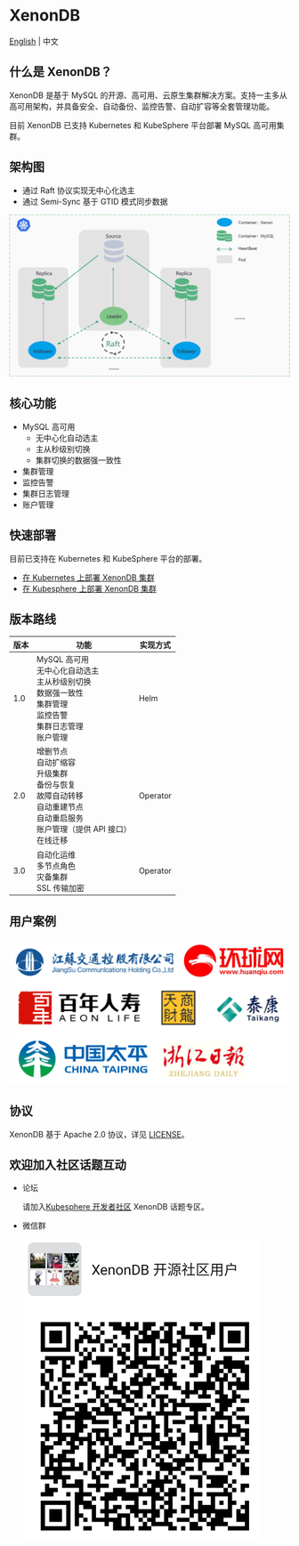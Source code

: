 # XenonDB

[English](README.md) | 中文 

## 什么是 XenonDB？

XenonDB 是基于 MySQL 的开源、高可用、云原生集群解决方案。支持一主多从高可用架构，并具备安全、自动备份、监控告警、自动扩容等全套管理功能。

目前 XenonDB 已支持 Kubernetes 和 KubeSphere 平台部署 MySQL 高可用集群。 
## 架构图

- 通过 Raft 协议实现无中心化选主
- 通过 Semi-Sync 基于 GTID 模式同步数据

![](docs/images/XenonDB_Architecture_1.png)

## 核心功能

- MySQL 高可用
    - 无中心化自动选主
    - 主从秒级别切换
    - 集群切换的数据强一致性
- 集群管理
- 监控告警
- 集群日志管理
- 账户管理

## 快速部署
目前已支持在 Kubernetes 和 KubeSphere 平台的部署。

- [ 在 Kubernetes 上部署 XenonDB 集群](docs/Kubernetes/deploy_xenondb_on_kubernetes.md)
- [ 在 Kubesphere 上部署 XenonDB 集群 ](docs/KubeSphere/deploy_xenondb_on_kubesphere.md)

## 版本路线

| 版本 | 功能  | 实现方式 |
|------|--------|------| 
| 1.0 | MySQL 高可用 <br> 无中心化自动选主<br> 主从秒级别切换<br> 数据强一致性 <br> 集群管理 <br> 监控告警 <br> 集群日志管理 <br> 账户管理 | Helm |
| 2.0  | 增删节点 <br> 自动扩缩容 <br> 升级集群 <br> 备份与恢复 <br> 故障自动转移 <br> 自动重建节点 <br> 自动重启服务 <br> 账户管理（提供 API 接口）<br> 在线迁移   |  Operator |
| 3.0  | 自动化运维 <br> 多节点角色 <br> 灾备集群 <br> SSL 传输加密 | Operator |


## 用户案例

![](docs/images/users.png)
## 协议

XenonDB 基于 Apache 2.0 协议，详见 [LICENSE](./LICENSE)。

## 欢迎加入社区话题互动

- 论坛
  
  请加入[Kubesphere 开发者社区](https://kubesphere.com.cn/forum/) XenonDB 话题专区。

- 微信群
  
   ![](docs/images/wechat_group.png)
 